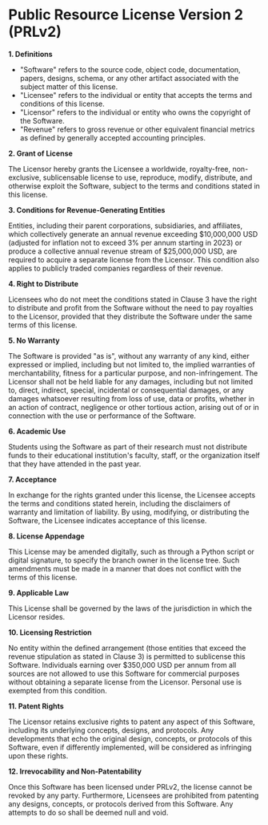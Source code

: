 # Public Resource License Version 2 (PRLv2)

**1. Definitions**

- "Software" refers to the source code, object code, documentation, papers, designs, schema, or any other artifact associated with the subject matter of this license.
- "Licensee" refers to the individual or entity that accepts the terms and conditions of this license.
- "Licensor" refers to the individual or entity who owns the copyright of the Software.
- "Revenue" refers to gross revenue or other equivalent financial metrics as defined by generally accepted accounting principles.

**2. Grant of License**

The Licensor hereby grants the Licensee a worldwide, royalty-free, non-exclusive, sublicensable license to use, reproduce, modify, distribute, and otherwise exploit the Software, subject to the terms and conditions stated in this license.

**3. Conditions for Revenue-Generating Entities**

Entities, including their parent corporations, subsidiaries, and affiliates, which collectively generate an annual revenue exceeding $10,000,000 USD (adjusted for inflation not to exceed 3% per annum starting in 2023) or produce a collective annual revenue stream of $25,000,000 USD, are required to acquire a separate license from the Licensor. This condition also applies to publicly traded companies regardless of their revenue.

**4. Right to Distribute**

Licensees who do not meet the conditions stated in Clause 3 have the right to distribute and profit from the Software without the need to pay royalties to the Licensor, provided that they distribute the Software under the same terms of this license.

**5. No Warranty**

The Software is provided "as is", without any warranty of any kind, either expressed or implied, including but not limited to, the implied warranties of merchantability, fitness for a particular purpose, and non-infringement. The Licensor shall not be held liable for any damages, including but not limited to, direct, indirect, special, incidental or consequential damages, or any damages whatsoever resulting from loss of use, data or profits, whether in an action of contract, negligence or other tortious action, arising out of or in connection with the use or performance of the Software.

**6. Academic Use**

Students using the Software as part of their research must not distribute funds to their educational institution's faculty, staff, or the organization itself that they have attended in the past year.

**7. Acceptance**

In exchange for the rights granted under this license, the Licensee accepts the terms and conditions stated herein, including the disclaimers of warranty and limitation of liability. By using, modifying, or distributing the Software, the Licensee indicates acceptance of this license.

**8. License Appendage**

This License may be amended digitally, such as through a Python script or digital signature, to specify the branch owner in the license tree. Such amendments must be made in a manner that does not conflict with the terms of this license.

**9. Applicable Law**

This License shall be governed by the laws of the jurisdiction in which the Licensor resides.

**10. Licensing Restriction**

No entity within the defined arrangement (those entities that exceed the revenue stipulation as stated in Clause 3) is permitted to sublicense this Software. Individuals earning over $350,000 USD per annum from all sources are not allowed to use this Software for commercial purposes without obtaining a separate license from the Licensor. Personal use is exempted from this condition.

**11. Patent Rights**

The Licensor retains exclusive rights to patent any aspect of this Software, including its underlying concepts, designs, and protocols. Any developments that echo the original design, concepts, or protocols of this Software, even if differently implemented, will be considered as infringing upon these rights.

**12. Irrevocability and Non-Patentability**

Once this Software has been licensed under PRLv2, the license cannot be revoked by any party. Furthermore, Licensees are prohibited from patenting any designs, concepts, or protocols derived from this Software. Any attempts to do so shall be deemed null and void.
